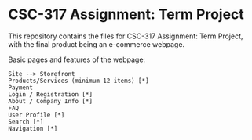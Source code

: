 # CSC-317 Assignment: Term Project
This repository contains the files for CSC-317 Assignment: Term Project, with the final product being an e-commerce webpage.

Basic pages and features of the webpage:

    Site --> Storefront
    Products/Services (minimum 12 items) [*]
    Payment 
    Login / Registration [*]
    About / Company Info [*]
    FAQ
    User Profile [*]
    Search [*]
    Navigation [*]
